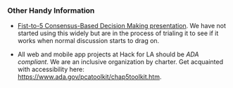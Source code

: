 ### Other Handy Information

* [Fist-to-5 Consensus-Based Decision Making presentation](https://docs.google.com/presentation/d/1vvjuKVqtvqt4EcuC3_cS4c3Yvm5ZUa1O5fIBR4iKjUg/edit?usp=sharing). We have not started using this widely but are in the process of trialing it to see if it works when normal discussion starts to drag on.

* All web and mobile app projects at Hack for LA should be *ADA compliant*. We are an inclusive organization by charter. Get acquainted with accessibility here: https://www.ada.gov/pcatoolkit/chap5toolkit.htm.
